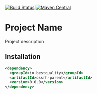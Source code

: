 [![Build Status](https://img.shields.io/travis/ruffkat/ossrh-parent/master?color=green)](https://travis-ci.com/ruffkat/ossrh-parent)
[![Maven Central](https://img.shields.io/maven-central/v/io.bestquality/ossrh-parent.svg?color=green&label=maven%20central)](https://search.maven.org/search?q=g:io.bestquality%20AND%20a:ossrh-parent)

# Project Name
Project description

## Installation
```xml
<dependency>
  <groupId>io.bestquality</groupId>
  <artifactId>ossrh-parent</artifactId>
  <version>0.0.0</version>
</dependency>
```
